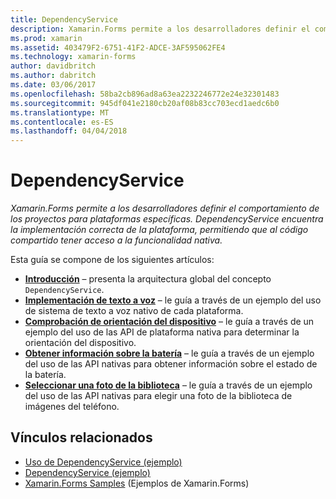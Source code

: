```yaml
---
title: DependencyService
description: Xamarin.Forms permite a los desarrolladores definir el comportamiento de los proyectos para plataformas específicas. DependencyService encuentra la implementación correcta de la plataforma, permitiendo al código compartido tener acceso a la funcionalidad nativa.
ms.prod: xamarin
ms.assetid: 403479F2-6751-41F2-ADCE-3AF595062FE4
ms.technology: xamarin-forms
author: davidbritch
ms.author: dabritch
ms.date: 03/06/2017
ms.openlocfilehash: 58ba2cb896ad8a63ea2232246772e24e32301483
ms.sourcegitcommit: 945df041e2180cb20af08b83cc703ecd1aedc6b0
ms.translationtype: MT
ms.contentlocale: es-ES
ms.lasthandoff: 04/04/2018
---
```

# <a name="dependencyservice"></a>DependencyService

_Xamarin.Forms permite a los desarrolladores definir el comportamiento de los proyectos para plataformas específicas. DependencyService encuentra la implementación correcta de la plataforma, permitiendo que al código compartido tener acceso a la funcionalidad nativa._

Esta guía se compone de los siguientes artículos:

- **[Introducción](introduction.md)**  &ndash; presenta la arquitectura global del concepto `DependencyService`.
- **[Implementación de texto a voz](text-to-speech.md)**  &ndash; le guía a través de un ejemplo del uso de sistema de texto a voz nativo de cada plataforma.
- **[Comprobación de orientación del dispositivo](device-orientation.md)**  &ndash; le guía a través de un ejemplo del uso de las API de plataforma nativa para determinar la orientación del dispositivo.
- **[Obtener información sobre la batería](battery-info.md)**  &ndash; le guía a través de un ejemplo del uso de las API nativas para obtener información sobre el estado de la batería.
- **[Seleccionar una foto de la biblioteca](photo-picker.md)**  &ndash; le guía a través de un ejemplo del uso de las API nativas para elegir una foto de la biblioteca de imágenes del teléfono.


## <a name="related-links"></a>Vínculos relacionados

- [Uso de DependencyService (ejemplo)](https://developer.xamarin.com/samples/UsingDependencyService)
- [DependencyService (ejemplo)](https://developer.xamarin.com/samples/xamarin-forms/DependencyService/DependencyServiceSample)
- [Xamarin.Forms Samples](https://github.com/xamarin/xamarin-forms-samples) (Ejemplos de Xamarin.Forms)
